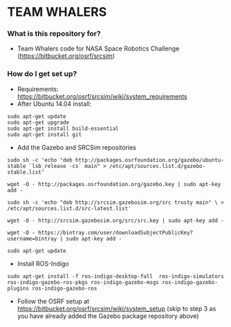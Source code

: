 # TEAM WHALERS #

### What is this repository for? ###

* Team Whalers code for NASA Space Robotics Challenge (https://bitbucket.org/osrf/srcsim)

### How do I get set up? ###

* Requirements: https://bitbucket.org/osrf/srcsim/wiki/system_requirements
* After Ubuntu 14.04 install:

```
sudo apt-get update
sudo apt-get upgrade 
sudo apt-get install build-essential
sudo apt-get install git 
```
 * Add the Gazebo and SRCSim repositories
```
sudo sh -c 'echo "deb http://packages.osrfoundation.org/gazebo/ubuntu-stable `lsb_release -cs` main" > /etc/apt/sources.list.d/gazebo-stable.list'

```
```
wget -O - http://packages.osrfoundation.org/gazebo.key | sudo apt-key add -
```
```
sudo sh -c 'echo "deb http://srcsim.gazebosim.org/src trusty main" \ > /etc/apt/sources.list.d/src-latest.list'
```
```
wget -O - http://srcsim.gazebosim.org/src/src.key | sudo apt-key add -
```
```
wget -O - https://bintray.com/user/downloadSubjectPublicKey?username=bintray | sudo apt-key add -
```
```
sudo apt-get update
```



* Install ROS-Indigo
```
sudo apt-get install -f ros-indigo-desktop-full  ros-indigo-simulators ros-indigo-gazebo-ros-pkgs ros-indigo-gazebo-msgs ros-indigo-gazebo-plugins ros-indigo-gazebo-ros
```
* Follow the OSRF setup at https://bitbucket.org/osrf/srcsim/wiki/system_setup (skip to step 3 as you have already added the Gazebo package repository above)
